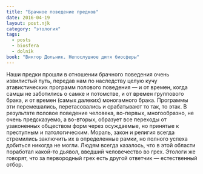 ```yaml
---
title: "Брачное поведение предков"
date: 2016-04-19
layout: post.njk
category: "этология"
tags:
  - posts
  - biosfera
  - dolnik
book: "Виктор Дольник. Непослушное дитя биосферы"
---
```


Наши предки прошли в отношении брачного поведения очень извилистый путь, передав нам по наследству целую кучу атавистических программ полового поведения — и от времен, когда самцы не заботились о самке и потомстве, и от времен группового брака, и от времен (самых далеких) моногамного брака. Программы эти перемешались, перетасовались и срабатывают то так, то этак. В результате половое поведение человека, во-первых, многообразно, не очень предсказуемо, а во-вторых, образует все переходы от узаконенных обществом форм через осуждаемые, но принятые к преступным и патологическим. Мораль, закон и религия всегда стремились заключить их в определенные рамки, но полного успеха добиться никогда не могли. Людям всегда казалось, что в этой области поработал какой-то дьявол, введший человечество во грех. Этологи же говорят, что за первородный грех есть другой ответчик — естественный отбор.

